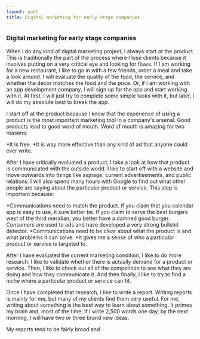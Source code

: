 ```yaml
---
layout: post
title: Digital marketing for early stage companies
---
```


### Digital marketing for early stage companies

When I do any kind of digital marketing project, I always start at the product. This is traditionally the part of the process where I lose clients because it involves putting on a very critical eye and looking for flaws. If I am working for a new restaurant, I like to go in with a few friends, order a meal and take a look around. I will evaluate the quality of the food, the service, and whether the decor matches the food and the price. Or, if I am working with an app development company, I will sign up for the app and start working with it. At first, I will just try to complete some simple tasks with it, but later, I will do my absolute best to break the app.

I start off at the product because I know that the experience of using a product is the most important marketing tool in a company's arsenal. Good products lead to good word of mouth. Word of mouth is amazing for two reasons:

*It is free.
*It is way more effective than any kind of ad that anyone could ever write.

After I have critically evaluated a product, I take a look at how that product is communicated with the outside world. I like to start off with a website and move outwards into things like signage, current advertisements, and public relations. I will also spend many hours with Google to find out what other people are saying about the particular product or service. This step is important because:

*Communications need to match the product. If you claim that you calendar app is easy to use, it sure better be. If you claim to serve the best burgers west of the third meridian, you better have a damned good burger. Consumers are used to ads and have developed a very strong bullshit detector.
*Communications need to be clear about what the product is and what problems it can solve.
*It gives me a sense of who a particular product or service is targeted to.

After I have evaluated the current marketing condition, I like to do more research. I like to validate whether there is actually demand for a product or service. Then, I like to check out all of the competition to see what they are doing and how they communicate it. And then finally, I like to try to find a niche where a particular product or service can fit.

Once I have completed that research, I like to write a report. Writing reports is mainly for me, but many of my clients find them very useful. For me, writing about something is the best way to learn about something. It primes my brain and, most of the time, if I write 2,500 words one day, by the next morning, I will have two or three brand new ideas.

My reports tend to be fairly broad and 

